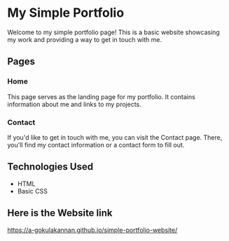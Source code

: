 # My Simple Portfolio

Welcome to my simple portfolio page! This is a basic website showcasing my work and providing a way to get in touch with me.

## Pages

### Home
This page serves as the landing page for my portfolio. It contains information about me and links to my projects.

### Contact
If you'd like to get in touch with me, you can visit the Contact page. There, you'll find my contact information or a contact form to fill out.

## Technologies Used
- HTML
- Basic CSS
## Here is the Website link
https://a-gokulakannan.github.io/simple-portfolio-website/
